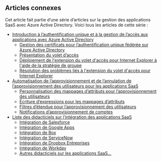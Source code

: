 ## Articles connexes
Cet article fait partie d’une série d’articles sur la gestion des applications SaaS avec Azure Active Directory. Voici tous les articles de cette série :

* [Introduction à l’authentification unique et à la gestion de l’accès aux applications avec Azure Active Directory](../articles/active-directory/active-directory-appssoaccess-whatis.md)
  * [Gestion des certificats pour l’authentification unique fédérée sur Azure Active Directory](../articles/active-directory/active-directory-sso-certs.md)
  * [Présentation du volet d’accès](../articles/active-directory/active-directory-saas-access-panel-introduction.md)
  * [Déploiement de l'extension du volet d'accès pour Internet Explorer à l'aide de la stratégie de groupe](../articles/active-directory/active-directory-saas-ie-group-policy.md)
  * [Résolution des problèmes liés à l'extension du volet d'accès pour Internet Explorer](../articles/active-directory/active-directory-saas-ie-troubleshooting.md)
* [Automatisation de l’approvisionnement et de l’annulation de l’approvisionnement des utilisateurs pour les applications SaaS](../articles/active-directory/active-directory-saas-app-provisioning.md)
  * [Personnalisation des mappages d’attributs pour l’approvisionnement des utilisateurs](../articles/active-directory/active-directory-saas-customizing-attribute-mappings.md)
  * [Écriture d’expressions pour les mappages d’attributs](../articles/active-directory/active-directory-saas-writing-expressions-for-attribute-mappings.md)
  * [Filtres d’étendue pour l’approvisionnement des utilisateurs](../articles/active-directory/active-directory-saas-scoping-filters.md)
  * [Notifications d’approvisionnement de comptes](../articles/active-directory/active-directory-saas-account-provisioning-notifications.md)
* [Liste des didacticiels sur l’intégration des applications SaaS](../articles/active-directory/active-directory-saas-tutorial-list.md)
  * [Intégration de Salesforce](../articles/active-directory/active-directory-saas-salesforce-tutorial.md)
  * [Intégration de Google Apps](../articles/active-directory/active-directory-saas-google-apps-tutorial.md)
  * [Intégration de Box](../articles/active-directory/active-directory-saas-box-tutorial.md)
  * [Intégration de ServiceNow](../articles/active-directory/active-directory-saas-servicenow-tutorial.md)
  * [Intégration de Dropbox Entreprises](../articles/active-directory/active-directory-saas-dropboxforbusiness-tutorial.md)
  * [Intégration de Workday](../articles/active-directory/active-directory-saas-workday-tutorial.md) 
  * [Autres didacticiels sur les applications SaaS...](../articles/active-directory/active-directory-saas-tutorial-list.md)

<!---HONumber=Oct15_HO4-->